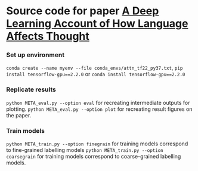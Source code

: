# Source code for paper [A Deep Learning Account of How Language Affects Thought](https://psyarxiv.com/9xwjh)


### Set up environment
`conda create --name myenv --file conda_envs/attn_tf22_py37.txt`,
`pip install tensorflow-gpu==2.2.0` or `conda install tensorflow-gpu==2.2.0`

 
### Replicate results
`python META_eval.py --option eval` for recreating intermediate outputs for plotting.
`python META_eval.py --option plot` for recreating result figures on the paper.


### Train models
`python META_train.py --option finegrain` for training models correspond to fine-grained labelling models
`python META_train.py --option coarsegrain` for training models correspond to coarse-grained labelling models.

